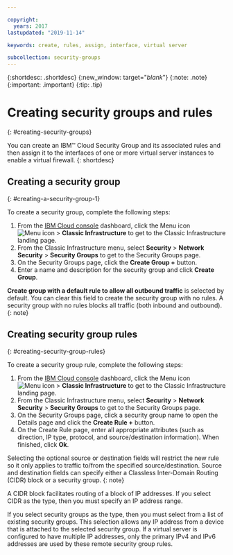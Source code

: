 ```yaml
---

copyright:
  years: 2017
lastupdated: "2019-11-14"

keywords: create, rules, assign, interface, virtual server

subcollection: security-groups
---
```


{:shortdesc: .shortdesc}
{:new_window: target="_blank_"}
{:note: .note}
{:important: .important}
{:tip: .tip}


# Creating security groups and rules
{: #creating-security-groups}

You can create an IBM™ Cloud Security Group and its associated rules and then assign it to the interfaces of one or more virtual server instances to enable a virtual firewall.
{: shortdesc}

## Creating a security group
{: #creating-a-security-group-1}

To create a security group, complete the following steps:

1. From the [IBM Cloud console](https://cloud.ibm.com/) dashboard, click the Menu icon ![Menu icon](../../icons/icon_hamburger.svg) > **Classic Infrastructure** to get to the Classic Infrastructure landing page.
2. From the Classic Infrastructure menu, select **Security** >  **Network Security** > **Security Groups** to get to the Security Groups page.
3. On the Security Groups page, click the **Create Group +** button.
4. Enter a name and description for the security group and click **Create Group**.

**Create group with a default rule to allow all outbound traffic** is selected by default. You can clear this field to create the security group with no rules. A security group with no rules blocks all traffic (both inbound and outbound).
{: note}

## Creating security group rules
{: #creating-security-group-rules}

To create a security group rule, complete the following steps:

1. From the [IBM Cloud console](https://cloud.ibm.com/) dashboard, click the Menu icon ![Menu icon](../../icons/icon_hamburger.svg) > **Classic Infrastructure** to get to the Classic Infrastructure landing page.
2. From the Classic Infrastructure menu, select **Security** >  **Network Security** > **Security Groups** to get to the Security Groups page.
3. On the Security Groups page, click a security group name to open the Details page and click the **Create Rule +** button.
4. On the Create Rule page, enter all appropriate attributes (such as direction, IP type, protocol, and source/destination information). When finished, click **Ok**.

Selecting the optional source or destination fields will restrict the new rule so it only applies to traffic to/from the specified source/destination. Source and destination fields can specify either a Classless Inter-Domain Routing (CIDR) block or a security group.
{: note}

A CIDR block facilitates routing of a block of IP addresses.  If you select CIDR as the type, then you must specify an IP address range.

If you select security groups as the type, then you must select from a list of existing security groups. This selection allows any IP address from a device that is attached to the selected security group. If a virtual server is configured to have multiple IP addresses, only the primary IPv4 and IPv6 addresses are used by these remote security group rules.
